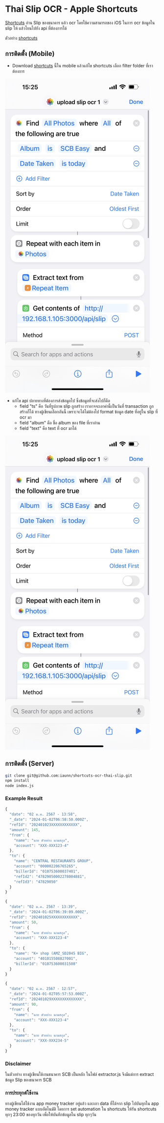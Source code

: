 
# Thai Slip OCR - Apple Shortcuts
[Shortcuts](https://support.apple.com/th-th/guide/shortcuts/welcome/ios) อ่าน Slip ของธนาคาร แล้ว ocr โดยใช้ความสามารถของ iOS ในการ ocr ข้อมูลใน slip ให้ แล้วโยนไปยัง api ที่ต้องการได้

ตัวอย่าง [shortcuts](https://bit.ly/3tuPmcz)

## การติดตั้ง (Mobile)
- Download [shortcuts](https://bit.ly/3tuPmcz) นี้ใน mobile แล้วแก้ไข shortcuts เลือก filter folder ที่เราต้องการ 

![ตัวอย่างเลือก folder SCB Easy](/image/IMG_6109.PNG)
- แก้ไข api ปลายทางที่ต้องการส่งข้อมูลไป ซึ่งข้อมูลที่จะส่งไปก็คือ
	- field "ts" คือ วันที่รูปภาพ slip ถูกสร้าง เราอาจจะเอาค่านี้เป็นวันที่ transaction ถูกสร้างก็ได้ ทางผู้เขียนเลือกอันนี้ เพราะจะได้ไม่ต้องไป format ข้อมูล date ที่อยู่ใน slip ที่ ocr มา
	- field "album" คือ ชื่อ album ของ file ที่เราอ่าน
	- field "text" คือ text ที่ ocr มาได้

![ตัวอย่างเลือก ส่งไปที่ API Local](/image/IMG_6109.PNG)

## การติดตั้ง (Server)
```bash
git clone git@github.com:iaunn/shortcuts-ocr-thai-slip.git
npm install
node index.js
```

### Example Result
```javascript
{
  "date": "02 ม.ค. 2567 - 13:58",
  "_date": "2024-01-02T06:58:50.000Z",
  "refId": "202401023XXXXXXXXXXXX",
  "amount": 145,
  "from": {
    "name": "นาย ตัวอย่าง นามสกุล",
    "account": "XXX-XXX123-4"
  },
  "to": {
    "name": "CENTRAL RESTAURANTS GROUP",
    "account": "000002206765265",
    "billerId": "010753600037401",
    "refId2": "47829050002278004881",
    "refId3": "47829050"
  }
}
```

```javascript
{
  "date": "02 ม.ค. 2567 - 13:39",
  "_date": "2024-01-02T06:39:09.000Z",
  "refId": "202401025XXXXXXXXXXXX",
  "amount": 50,
  "from": {
    "name": "นาย ตัวอย่าง นามสกุล",
    "account": "XXX-XXX123-4"
  },
  "to": {
    "name": "K+ shop (AMZ_SD2045 BIG",
    "account": "401015508827001",
    "billerId": "010753600031508"
  }
}
```


```javascript
{
  "date": "02 ม.ค. 2567 - 12:57",
  "_date": "2024-01-02T05:57:53.000Z",
  "refId": "202401029XXXXXXXXXXXXXX",
  "amount": 90,
  "from": {
    "name": "นาย ตัวอย่าง นามสกุล",
    "account": "XXX-XXX123-4"
  },
  "to": {
    "name": "นาย ตัวอย่าง นามสกุล",
    "account": "XXX-XXX234-5"
  }
}
```

### Disclaimer
ในตัวอย่าง ทางผู้เขียนใช้งานธนาคาร SCB เป็นหลัก ในไฟล์ extractor.js จึงมีแต่การ extract ข้อมูล Slip ของธนาคาร SCB 

### การประยุกต์ใช้งาน
ทางผู้เขียนได้ใช้งาน app money tracker อยู่แล้ว และเอา data ที่ได้จาก slip ไปบันทุกใน app money tracker แบบอัตโนมัติ โดยการ set automation ใน shortcuts ให้รัน shortcuts ทุกๆ 23:00 ของทุกวัน เพื่อให้บันทึกข้อมูลใน slip ทุกๆวัน
